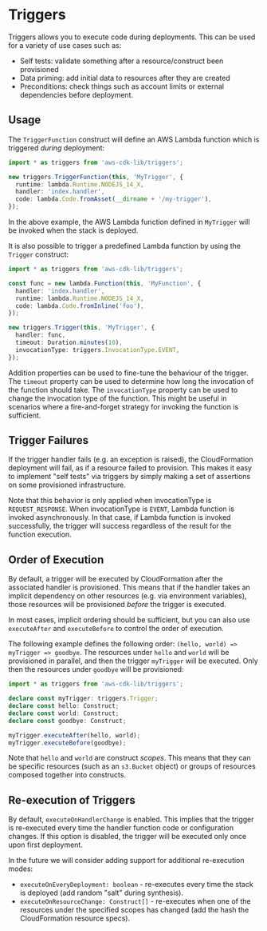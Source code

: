 # Triggers


Triggers allows you to execute code during deployments. This can be used for a
variety of use cases such as:

* Self tests: validate something after a resource/construct been provisioned
* Data priming: add initial data to resources after they are created
* Preconditions: check things such as account limits or external dependencies
  before deployment.

## Usage

The `TriggerFunction` construct will define an AWS Lambda function which is
triggered *during* deployment:

```ts
import * as triggers from 'aws-cdk-lib/triggers';

new triggers.TriggerFunction(this, 'MyTrigger', {
  runtime: lambda.Runtime.NODEJS_14_X,
  handler: 'index.handler',
  code: lambda.Code.fromAsset(__dirname + '/my-trigger'),
});
```

In the above example, the AWS Lambda function defined in `MyTrigger` will
be invoked when the stack is deployed.

It is also possible to trigger a predefined Lambda function by using the `Trigger` construct:

```ts
import * as triggers from 'aws-cdk-lib/triggers';

const func = new lambda.Function(this, 'MyFunction', {
  handler: 'index.handler',
  runtime: lambda.Runtime.NODEJS_14_X,
  code: lambda.Code.fromInline('foo'),
});

new triggers.Trigger(this, 'MyTrigger', {
  handler: func,
  timeout: Duration.minutes(10),
  invocationType: triggers.InvocationType.EVENT,
});
```

Addition properties can be used to fine-tune the behaviour of the trigger.
The `timeout` property can be used to determine how long the invocation of the function should take.
The `invocationType` property can be used to change the invocation type of the function.
This might be useful in scenarios where a fire-and-forget strategy for invoking the function is sufficient.

## Trigger Failures

If the trigger handler fails (e.g. an exception is raised), the CloudFormation
deployment will fail, as if a resource failed to provision. This makes it easy
to implement "self tests" via triggers by simply making a set of assertions on
some provisioned infrastructure.

Note that this behavior is only applied when invocationType is `REQUEST_RESPONSE`. When invocationType is `EVENT`, Lambda function is invoked asynchronously.
In that case, if Lambda function is invoked successfully, the trigger will success regardless of the result for the function execution.

## Order of Execution

By default, a trigger will be executed by CloudFormation after the associated
handler is provisioned. This means that if the handler takes an implicit
dependency on other resources (e.g. via environment variables), those resources
will be provisioned *before* the trigger is executed.

In most cases, implicit ordering should be sufficient, but you can also use
`executeAfter` and `executeBefore` to control the order of execution.

The following example defines the following order: `(hello, world) => myTrigger => goodbye`.
The resources under `hello` and `world` will be provisioned in
parallel, and then the trigger `myTrigger` will be executed. Only then the
resources under `goodbye` will be provisioned:

```ts
import * as triggers from 'aws-cdk-lib/triggers';

declare const myTrigger: triggers.Trigger;
declare const hello: Construct;
declare const world: Construct;
declare const goodbye: Construct;

myTrigger.executeAfter(hello, world);
myTrigger.executeBefore(goodbye);
```

Note that `hello` and `world` are construct *scopes*. This means that they can
be specific resources (such as an `s3.Bucket` object) or groups of resources
composed together into constructs.

## Re-execution of Triggers

By default, `executeOnHandlerChange` is enabled. This implies that the trigger
is re-executed every time the handler function code or configuration changes. If
this option is disabled, the trigger will be executed only once upon first
deployment.

In the future we will consider adding support for additional re-execution modes:

* `executeOnEveryDeployment: boolean` - re-executes every time the stack is
  deployed (add random "salt" during synthesis).
* `executeOnResourceChange: Construct[]` - re-executes when one of the resources
  under the specified scopes has changed (add the hash the CloudFormation
  resource specs).
